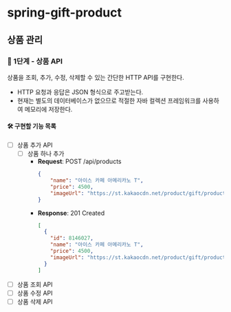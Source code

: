 # spring-gift-product

## 상품 관리
### 🚀 1단계 - 상품 API
상품을 조회, 추가, 수정, 삭제할 수 있는 간단한 HTTP API를 구현한다.
- HTTP 요청과 응답은 JSON 형식으로 주고받는다.
- 현재는 별도의 데이터베이스가 없으므로 적절한 자바 컬렉션 프레임워크를 사용하여 메모리에 저장한다.

#### 🛠 구현할 기능 목록
- [ ] 상품 추가 API
  - [ ] 상품 하나 추가
    - **Request**: POST /api/products
      ```json
      {
          "name": "아이스 카페 아메리카노 T",
          "price": 4500,
          "imageUrl": "https://st.kakaocdn.net/product/gift/product/20231010111814_9a667f9eccc943648797925498bdd8a3.jpg"
      }
      ```
    - **Response**: 201 Created
      ```json 
      [
        {
          "id": 8146027,
          "name": "아이스 카페 아메리카노 T",
          "price": 4500,
          "imageUrl": "https://st.kakaocdn.net/product/gift/product/20231010111814_9a667f9eccc943648797925498bdd8a3.jpg"
        }
      ]
      ```
- [ ] 상품 조회 API
- [ ] 상품 수정 API
- [ ] 상품 삭제 API